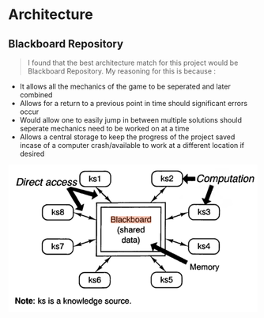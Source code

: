 # Architecture

## Blackboard Repository

>I found that the best architecture match for this project would be Blackboard Repository. My reasoning for this is because : 
* It allows all the mechanics of the game to be seperated and later combined
* Allows for a return to a previous point in time should significant errors occur
* Would allow one to easily jump in between multiple solutions should seperate mechanics need to be worked on at a time
* Allows a central storage to keep the progress of the project saved incase of a computer crash/available to work at a different location if desired


![Blackboard Repository](br.png)
